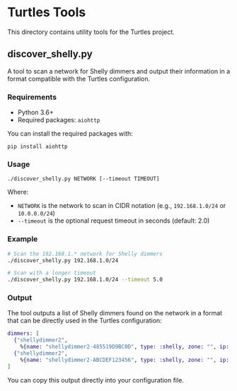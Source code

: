 # Turtles Tools

This directory contains utility tools for the Turtles project.

## discover_shelly.py

A tool to scan a network for Shelly dimmers and output their information in a format compatible with the Turtles configuration.

### Requirements

- Python 3.6+
- Required packages: `aiohttp`

You can install the required packages with:
```
pip install aiohttp
```

### Usage

```
./discover_shelly.py NETWORK [--timeout TIMEOUT]
```

Where:
- `NETWORK` is the network to scan in CIDR notation (e.g., `192.168.1.0/24` or `10.0.0.0/24`)
- `--timeout` is the optional request timeout in seconds (default: 2.0)

### Example

```bash
# Scan the 192.168.1.* network for Shelly dimmers
./discover_shelly.py 192.168.1.0/24

# Scan with a longer timeout
./discover_shelly.py 192.168.1.0/24 --timeout 5.0
```

### Output

The tool outputs a list of Shelly dimmers found on the network in a format that can be directly used in the Turtles configuration:

```elixir
dimmers: [
  {"shellydimmer2",
    %{name: "shellydimmer2-485519D9BC0D", type: :shelly, zone: "", ip: "192.168.1.17"}},
  {"shellydimmer2",
    %{name: "shellydimmer2-ABCDEF123456", type: :shelly, zone: "", ip: "192.168.1.18"}},
]
```

You can copy this output directly into your configuration file.
